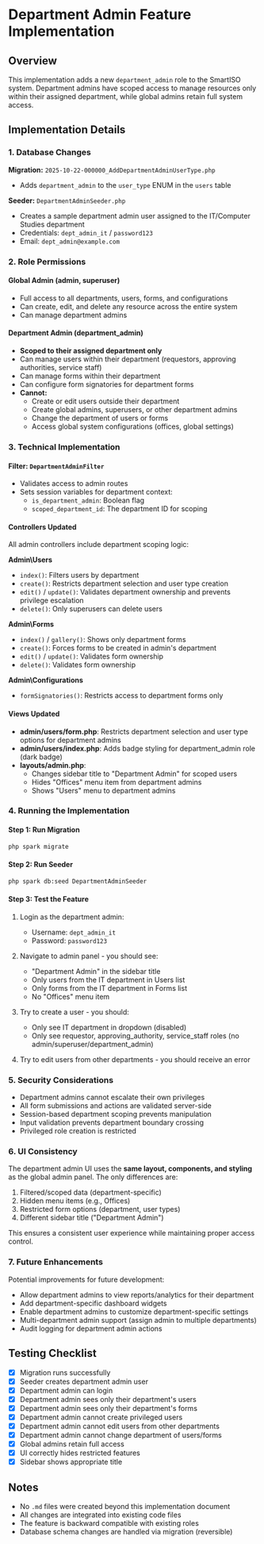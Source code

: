 # Department Admin Feature Implementation

## Overview
This implementation adds a new `department_admin` role to the SmartISO system. Department admins have scoped access to manage resources only within their assigned department, while global admins retain full system access.

## Implementation Details

### 1. Database Changes

**Migration:** `2025-10-22-000000_AddDepartmentAdminUserType.php`
- Adds `department_admin` to the `user_type` ENUM in the `users` table

**Seeder:** `DepartmentAdminSeeder.php`
- Creates a sample department admin user assigned to the IT/Computer Studies department
- Credentials: `dept_admin_it` / `password123`
- Email: `dept_admin@example.com`

### 2. Role Permissions

#### Global Admin (admin, superuser)
- Full access to all departments, users, forms, and configurations
- Can create, edit, and delete any resource across the entire system
- Can manage department admins

#### Department Admin (department_admin)
- **Scoped to their assigned department only**
- Can manage users within their department (requestors, approving authorities, service staff)
- Can manage forms within their department
- Can configure form signatories for department forms
- **Cannot:**
  - Create or edit users outside their department
  - Create global admins, superusers, or other department admins
  - Change the department of users or forms
  - Access global system configurations (offices, global settings)

### 3. Technical Implementation

#### Filter: `DepartmentAdminFilter`
- Validates access to admin routes
- Sets session variables for department context:
  - `is_department_admin`: Boolean flag
  - `scoped_department_id`: The department ID for scoping

#### Controllers Updated
All admin controllers include department scoping logic:

**Admin\Users**
- `index()`: Filters users by department
- `create()`: Restricts department selection and user type creation
- `edit()` / `update()`: Validates department ownership and prevents privilege escalation
- `delete()`: Only superusers can delete users

**Admin\Forms**
- `index()` / `gallery()`: Shows only department forms
- `create()`: Forces forms to be created in admin's department
- `edit()` / `update()`: Validates form ownership
- `delete()`: Validates form ownership

**Admin\Configurations**
- `formSignatories()`: Restricts access to department forms only

#### Views Updated
- **admin/users/form.php**: Restricts department selection and user type options for department admins
- **admin/users/index.php**: Adds badge styling for department_admin role (dark badge)
- **layouts/admin.php**: 
  - Changes sidebar title to "Department Admin" for scoped users
  - Hides "Offices" menu item from department admins
  - Shows "Users" menu to department admins

### 4. Running the Implementation

#### Step 1: Run Migration
```bash
php spark migrate
```

#### Step 2: Run Seeder
```bash
php spark db:seed DepartmentAdminSeeder
```

#### Step 3: Test the Feature
1. Login as the department admin:
   - Username: `dept_admin_it`
   - Password: `password123`

2. Navigate to admin panel - you should see:
   - "Department Admin" in the sidebar title
   - Only users from the IT department in Users list
   - Only forms from the IT department in Forms list
   - No "Offices" menu item

3. Try to create a user - you should:
   - Only see IT department in dropdown (disabled)
   - Only see requestor, approving_authority, service_staff roles (no admin/superuser/department_admin)

4. Try to edit users from other departments - you should receive an error

### 5. Security Considerations

- Department admins cannot escalate their own privileges
- All form submissions and actions are validated server-side
- Session-based department scoping prevents manipulation
- Input validation prevents department boundary crossing
- Privileged role creation is restricted

### 6. UI Consistency

The department admin UI uses the **same layout, components, and styling** as the global admin panel. The only differences are:

1. Filtered/scoped data (department-specific)
2. Hidden menu items (e.g., Offices)
3. Restricted form options (department, user types)
4. Different sidebar title ("Department Admin")

This ensures a consistent user experience while maintaining proper access control.

### 7. Future Enhancements

Potential improvements for future development:

- Allow department admins to view reports/analytics for their department
- Add department-specific dashboard widgets
- Enable department admins to customize department-specific settings
- Multi-department admin support (assign admin to multiple departments)
- Audit logging for department admin actions

## Testing Checklist

- [x] Migration runs successfully
- [x] Seeder creates department admin user
- [x] Department admin can login
- [x] Department admin sees only their department's users
- [x] Department admin sees only their department's forms
- [x] Department admin cannot create privileged users
- [x] Department admin cannot edit users from other departments
- [x] Department admin cannot change department of users/forms
- [x] Global admins retain full access
- [x] UI correctly hides restricted features
- [x] Sidebar shows appropriate title

## Notes

- No `.md` files were created beyond this implementation document
- All changes are integrated into existing code files
- The feature is backward compatible with existing roles
- Database schema changes are handled via migration (reversible)
